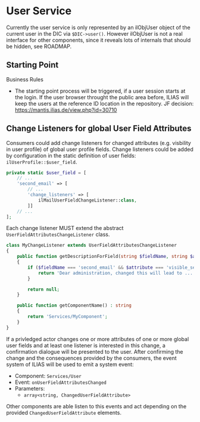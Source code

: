 # User Service

Currently the user service is only represented by an ilObjUser object of the current user in the DIC via `$DIC->user()`. However ilObjUser is not a real interface for other components, since it reveals lots of internals that should be hidden, see ROADMAP.

## Starting Point

Business Rules

- The starting point process will be triggered, if a user session starts at the login. If the user browser throught the public area before, ILIAS will keep the users at the reference ID location in the repository. JF decision: https://mantis.ilias.de/view.php?id=30710


## Change Listeners for global User Field Attributes

Consumers could add change listeners for changed attributes (e.g. visbility in user profile) of global user profile
fields.  Change listeners could be added by configuration in the static definition of user
fields: `ilUserProfile::$user_field`.

```php
private static $user_field = [
    // ...
    'second_email' => [
        // ...
        'change_listeners' => [
            ilMailUserFieldChangeListener::class,
        ]]
    // ...
];
```

Each change listener MUST extend the abstract `UserFieldAttributesChangeListener` class.

```php
class MyChangeListener extends UserFieldAttributesChangeListener
{
    public function getDescriptionForField(string $fieldName, string $attribute) : ?string
    {
        if ($fieldName === 'second_email' && $attribute === 'visible_second_email') {
            return 'Dear administration, changed this will lead to ...';
        }

        return null;
    }

    public function getComponentName() : string
    {
        return 'Services/MyComponent';
    }
}
```

If a privledged actor changes one or more attributes of one or more global user fields and at least one listener is
interested in this change, a confirmation dialogue will be presented to the user. After confirming the change and the
consequences provided by the consumers, the event system of ILIAS will be used to emit a system event:

* Component: `Services/User`
* Event: `onUserFieldAttributesChanged`
* Parameters:
  * `array<string, ChangedUserFieldAttribute>`

Other components are able listen to this events and act depending on the provided `ChangedUserFieldAttribute` elements. 